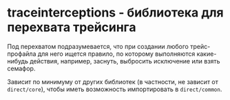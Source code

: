 # traceinterceptions - библиотека для перехвата трейсинга

Под перехватом подразумевается, что при создании любого трейс-профайла для него
ищется правило, по которому выполняются какие-нибудь действия, например, заснуть,
выбросить исключение или взять семафор.

Зависит по минимуму от других библиотек (в частности, не зависит от `direct/core`),
чтобы иметь возможность импортировать в `direct/common`.
